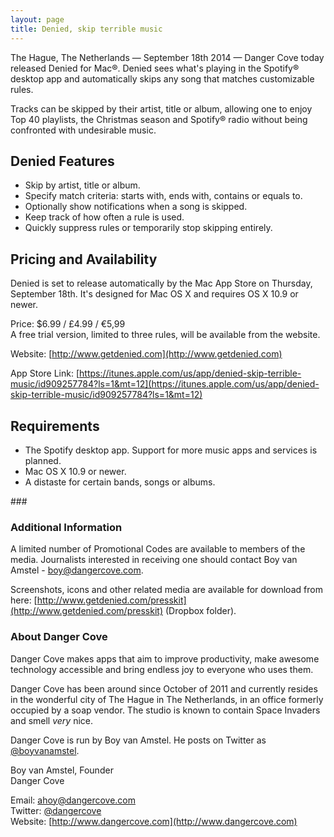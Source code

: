 ```yaml
---
layout: page
title: Denied, skip terrible music
---
```


The Hague, The Netherlands — September 18th 2014 — Danger Cove today released Denied for Mac®. Denied sees what's playing in the Spotify® desktop app and automatically skips any song that matches customizable rules.

Tracks can be skipped by their artist, title or album, allowing one to enjoy Top 40 playlists, the Christmas season and Spotify® radio without being confronted with undesirable music.

## Denied Features
- Skip by artist, title or album.
- Specify match criteria: starts with, ends with, contains or equals to.
- Optionally show notifications when a song is skipped.
- Keep track of how often a rule is used.
- Quickly suppress rules or temporarily stop skipping entirely.

## Pricing and Availability
Denied is set to release automatically by the Mac App Store on Thursday, September 18th. It's designed for Mac OS X and requires OS X 10.9 or newer.

Price: $6.99 / £4.99 / €5,99<br>
A free trial version, limited to three rules, will be available from the website.

Website: [http://www.getdenied.com](http://www.getdenied.com)

App Store Link: [https://itunes.apple.com/us/app/denied-skip-terrible-music/id909257784?ls=1&mt=12](https://itunes.apple.com/us/app/denied-skip-terrible-music/id909257784?ls=1&mt=12)

## Requirements

- The Spotify desktop app. Support for more music apps and services is planned.
- Mac OS X 10.9 or newer.
- A distaste for certain bands, songs or albums.

<div class="text-center">
  ###
</div>

### Additional Information
A limited number of Promotional Codes are available to members of the media. Journalists interested in receiving one should contact Boy van Amstel - [boy@dangercove.com](mailto:boy@dangercove.com).

Screenshots, icons and other related media are available for download from here: [http://www.getdenied.com/presskit](http://www.getdenied.com/presskit) (Dropbox folder).

### About Danger Cove 
Danger Cove makes apps that aim to improve productivity, make awesome technology accessible and bring endless joy to everyone who uses them.

Danger Cove has been around since October of 2011 and currently resides in the wonderful city of The Hague in The Netherlands, in an office formerly occupied by a soap vendor. The studio is known to contain Space Invaders and smell _very_ nice.

Danger Cove is run by Boy van Amstel. He posts on Twitter as [@boyvanamstel](https://www.twitter.com/boyvanamstel).

Boy van Amstel, Founder<br>
Danger Cove

Email: [ahoy@dangercove.com](ahoy@dangercove.com)<br>
Twitter: [@dangercove](https://www.twitter.com/dangercove)<br>
Website: [http://www.dangercove.com](http://www.dangercove.com)<br>